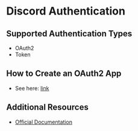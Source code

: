 # Discord Authentication

## Supported Authentication Types

- OAuth2
- Token

## How to Create an OAuth2 App

- See here: [link](https://discord.com/developers/docs/topics/oauth2)

## Additional Resources

- [Official Documentation](https://discord.com/developers/docs)